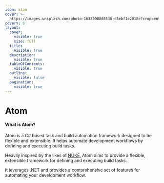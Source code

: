 ```yaml
---
icon: atom
cover: >-
  https://images.unsplash.com/photo-1633998860530-d5ebf1e2018e?crop=entropy&cs=srgb&fm=jpg&ixid=M3wxOTcwMjR8MHwxfHNlYXJjaHwyfHxhdG9tfGVufDB8fHx8MTc0ODUyODkyOHww&ixlib=rb-4.1.0&q=85
coverY: 0
layout:
  cover:
    visible: true
    size: full
  title:
    visible: true
  description:
    visible: true
  tableOfContents:
    visible: true
  outline:
    visible: false
  pagination:
    visible: true
---
```


# Atom

#### What is Atom?

Atom is a C# based task and build automation framework designed to be flexible and extensible. It helps automate development workflows by defining and executing build tasks.

Heavily inspired by the likes of [NUKE](https://nuke.build/), Atom aims to provide a flexible, extensible framework for defining and executing build tasks.

It leverages .NET and provides a comprehensive set of features for automating your development workflow.

